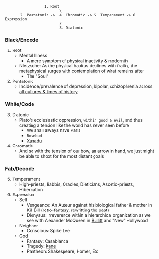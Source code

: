  
                      1. Root 
                             \
           2. Pentatonic ->  4. Chromatic -> 5. Temperament -> 6. Expression
                             /
                             3. Diatonic


### Black/Encode
   1. Root
      - Mental Illness
         - A mere symptom of physical inactivity & modernity 
      - Nietzsche: As the physical habitus declines with frailty, the metaphysical surges with contemplation of what remains after
         - The "Soul" 
   2. Pentatonic
      - Incidence/prevalence of depression, bipolar, schizophrenia across [all cultures & times of history](https://www.ncbi.nlm.nih.gov/pmc/articles/PMC1282254/)
### White/Code
   3. Diatonic
      - Plato's ecclesiastic oppression, `within good & evil`, and thus creating a tension like the world has never seen before
         - We shall always have Paris
         - `Rosebud`
         - [Xanadu](https://en.wikipedia.org/wiki/Kubla_Khan)
   4. Chromatic
      - And so with the tension of our bow, an arrow in hand, we just might be able to shoot for the most distant goals
### Fab/Decode
   5. Temperament
      - High-priests, Rabbis, Oracles, Dieticians, Ascetic-priests, Hibernation
   6. Expression
      - Self
         - Vengeance: An Auteur against his biological father & mother in Kill Bill (retro-fantasy, rewritting the past)
         - Dionysus: Irreverence within a hierarchical organization as we see with Alexander McQueen in [Bullitt](https://en.wikipedia.org/wiki/Bullitt) and "New" Hollywood
      - Neighbor
         - Conscious: Spike Lee 
      - God
         - Fantasy: [Casablanca](https://en.wikipedia.org/wiki/Casablanca_(film))
         - Tragedy: [Kane](https://en.wikipedia.org/wiki/Citizen_Kane)
         - Pantheon: Shakespeare, Homer, Etc
